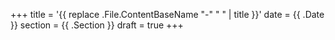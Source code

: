 +++
title = '{{ replace .File.ContentBaseName "-" " " | title }}'
date = {{ .Date }}
section = {{ .Section }}
draft = true
+++
